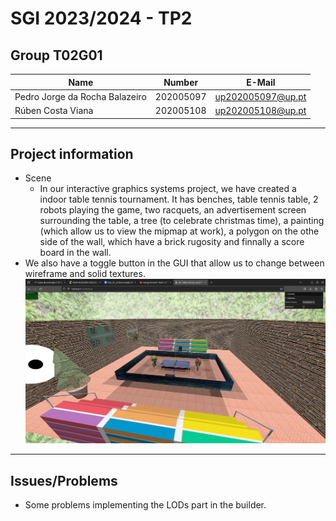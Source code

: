 # SGI 2023/2024 - TP2

## Group T02G01

| Name             | Number    | E-Mail             |
| ---------------- | --------- | ------------------ |
| Pedro Jorge da Rocha Balazeiro         | 202005097 | up202005097@up.pt                |
| Rúben Costa Viana        | 202005108 | up202005108@up.pt                |


----
## Project information
- Scene
  - In our interactive graphics systems project, we have created a indoor table tennis tournament. It has benches, table tennis table, 2 robots playing the game, two racquets, an advertisement screen surrounding the table, a tree (to celebrate christmas time), a painting (which allow us to view the mipmap at work), a polygon on the othe side of the wall, which have a brick rugosity and finnally a score board in the wall.
- We also have a toggle button in the GUI that allow us to change between wireframe and solid textures.
![scene](./screenshot/tp2_screenshot.png)

----
## Issues/Problems

- Some problems implementing the LODs part in the builder.
